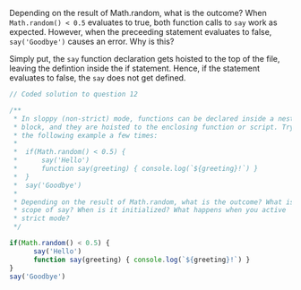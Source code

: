 Depending on the result of Math.random, what is the outcome? When `Math.random() < 0.5` evaluates to true, both function calls to `say` work as expected.
However, when the preceeding statement evaluates to false, `say('Goodbye')` causes an error. Why is this?

Simply put, the `say` function declaration gets hoisted to the top of the file, leaving the defintion inside the if statement. Hence, if the statement evaluates 
to false, the `say` does not get defined.

```javascript
// Coded solution to question 12

/**
 * In sloppy (non-strict) mode, functions can be declared inside a nested
 * block, and they are hoisted to the enclosing function or script. Try out
 * the following example a few times:
 * 
 *  if(Math.random() < 0.5) {
 *      say('Hello')
 *      function say(greeting) { console.log(`${greeting}!`) }
 *  }
 *  say('Goodbye')
 * 
 * Depending on the result of Math.random, what is the outcome? What is the
 * scope of say? When is it initialized? What happens when you active 
 * strict mode?
 */

if(Math.random() < 0.5) {
      say('Hello')
      function say(greeting) { console.log(`${greeting}!`) }
}
say('Goodbye')
```
